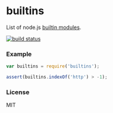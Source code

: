 
# builtins

  List of node.js [builtin modules](http://nodejs.org/api/).

  [![build status](https://secure.travis-ci.org/juliangruber/builtins.svg)](http://travis-ci.org/juliangruber/builtins)

###  Example

```js
var builtins = require('builtins');

assert(builtins.indexOf('http') > -1);
```

###  License

  MIT
